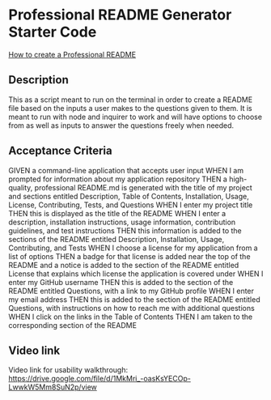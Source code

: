 # Professional README Generator Starter Code

[How to create a Professional README](https://coding-boot-camp.github.io/full-stack/github/professional-readme-guide)


## Description

This as a script meant to run on the terminal in order to create a README file based on the inputs a user makes to the 
questions given to them. It is meant to run with node and inquirer to work and will have options to choose from as well
as inputs to answer the questions freely when needed.

## Acceptance Criteria

GIVEN a command-line application that accepts user input
WHEN I am prompted for information about my application repository
THEN a high-quality, professional README.md is generated with the title of my project and sections entitled Description, Table of Contents, Installation, Usage, License, Contributing, Tests, and Questions
WHEN I enter my project title
THEN this is displayed as the title of the README
WHEN I enter a description, installation instructions, usage information, contribution guidelines, and test instructions
THEN this information is added to the sections of the README entitled Description, Installation, Usage, Contributing, and Tests
WHEN I choose a license for my application from a list of options
THEN a badge for that license is added near the top of the README and a notice is added to the section of the README entitled License that explains which license the application is covered under
WHEN I enter my GitHub username
THEN this is added to the section of the README entitled Questions, with a link to my GitHub profile
WHEN I enter my email address
THEN this is added to the section of the README entitled Questions, with instructions on how to reach me with additional questions
WHEN I click on the links in the Table of Contents
THEN I am taken to the corresponding section of the README

## Video link

Video link for usability walkthrough: https://drive.google.com/file/d/1MkMri_-oasKsYECOp-LwwkW5Mm8SuN2p/view